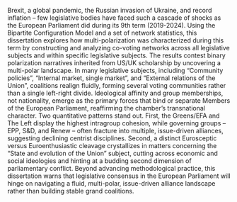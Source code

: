 Brexit, a global pandemic, the Russian invasion of Ukraine, and record inflation – few legislative bodies have faced such a cascade of shocks as the European Parliament did during its 9th term (2019-2024). Using the Bipartite Configuration Model and a set of network statistics, this dissertation explores how multi-polarization was characterized during this term by constructing and analyzing co-voting networks across all legislative subjects and within specific legislative subjects. The results contest binary polarization narratives inherited from US/UK scholarship by uncovering a multi-polar landscape. In many legislative subjects, including “Community policies”, “Internal market, single market”, and “External relations of the Union”, coalitions realign fluidly, forming several voting communities rather than a single left-right divide. Ideological affinity and group memberships, not nationality, emerge as the primary forces that bind or separate Members of the European Parliament, reaffirming the chamber’s transnational character. Two quantitative patterns stand out. First, the Greens/EFA and The Left display the highest intragroup cohesion, while governing groups – EPP, S&D, and Renew – often fracture into multiple, issue-driven alliances, suggesting declining centrist disciplines. Second, a distinct Eurosceptic versus Euroenthusiastic cleavage crystallizes in matters concerning the “State and evolution of the Union” subject, cutting across economic and social ideologies and hinting at a budding second dimension of parliamentary conflict. Beyond advancing methodological practice, this dissertation warns that legislative consensus in the European Parliament will hinge on navigating a fluid, multi-polar, issue-driven alliance landscape rather than building stable grand coalitions. 
